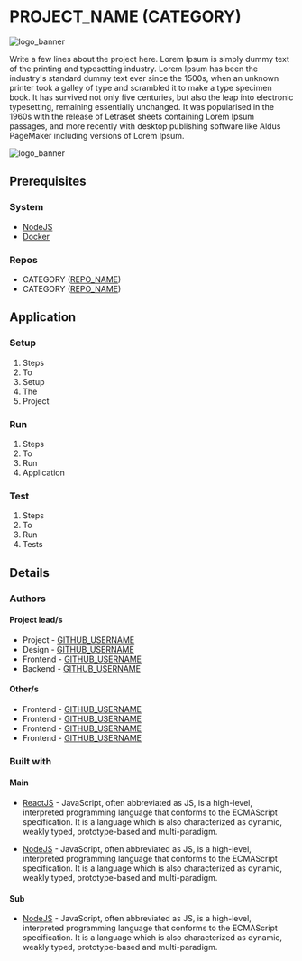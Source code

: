 # PROJECT_NAME (CATEGORY)

![logo_banner](https://imgur.com/Eh3YGwe.png)

Write a few lines about the project here. Lorem Ipsum is simply dummy text of the printing and typesetting industry. Lorem Ipsum has been the industry's standard dummy text ever since the 1500s, when an unknown printer took a galley of type and scrambled it to make a type specimen book. It has survived not only five centuries, but also the leap into electronic typesetting, remaining essentially unchanged. It was popularised in the 1960s with the release of Letraset sheets containing Lorem Ipsum passages, and more recently with desktop publishing software like Aldus PageMaker including versions of Lorem Ipsum.

![logo_banner](https://imgur.com/YDgwn7E.png)

## Prerequisites

### System

- [NodeJS](https://nodejs.org/en/docs/)
- [Docker](https://docs.docker.com/)

### Repos

- CATEGORY ([REPO_NAME](https://github.com/AjUthaya/REPO_NAME))
- CATEGORY ([REPO_NAME](https://github.com/AjUthaya/REPO_NAME))

## Application

### Setup

1. Steps
2. To
3. Setup
4. The
5. Project

### Run

1. Steps
2. To
3. Run
4. Application

### Test

1. Steps
2. To
3. Run
4. Tests

## Details

### Authors

#### Project lead/s

- Project - [GITHUB_USERNAME](https://github.com/GITHUB_USERNAME/)
- Design - [GITHUB_USERNAME](https://github.com/GITHUB_USERNAME/)
- Frontend - [GITHUB_USERNAME](https://github.com/GITHUB_USERNAME/)
- Backend - [GITHUB_USERNAME](https://github.com/GITHUB_USERNAME/)

#### Other/s

- Frontend - [GITHUB_USERNAME](https://github.com/GITHUB_USERNAME/)
- Frontend - [GITHUB_USERNAME](https://github.com/GITHUB_USERNAME/)
- Frontend - [GITHUB_USERNAME](https://github.com/GITHUB_USERNAME/)
- Frontend - [GITHUB_USERNAME](https://github.com/GITHUB_USERNAME/)

### Built with

#### Main

- [ReactJS](https://developer.mozilla.org/bm/docs/Web/JavaScript) - JavaScript, often abbreviated as JS, is a high-level, interpreted programming language that conforms to the ECMAScript specification. It is a language which is also characterized as dynamic, weakly typed, prototype-based and multi-paradigm.

- [NodeJS](https://developer.mozilla.org/bm/docs/Web/JavaScript) - JavaScript, often abbreviated as JS, is a high-level, interpreted programming language that conforms to the ECMAScript specification. It is a language which is also characterized as dynamic, weakly typed, prototype-based and multi-paradigm.

#### Sub

- [NodeJS](https://developer.mozilla.org/bm/docs/Web/JavaScript) - JavaScript, often abbreviated as JS, is a high-level, interpreted programming language that conforms to the ECMAScript specification. It is a language which is also characterized as dynamic, weakly typed, prototype-based and multi-paradigm.
